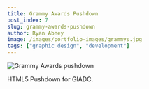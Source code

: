 ```yaml
---
title: Grammy Awards Pushdown
post_index: 7
slug: grammy-awards-pushdown
author: Ryan Abney
image: /images/portfolio-images/grammys.jpg
tags: ["graphic design", "development"]
---
```


![Grammy Awards pushdown](/images/portfolio-images/grammys.jpg)

HTML5 Pushdown for GIADC.
